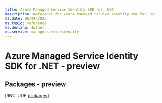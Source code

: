 ```yaml
---
title: Azure Managed Service Identity SDK for .NET
description: Reference for Azure Managed Service Identity SDK for .NET
ms.date: 06/04/2025
ms.topic: reference
ms.devlang: dotnet
ms.service: managedserviceidentity
---
```

# Azure Managed Service Identity SDK for .NET - preview
## Packages - preview
[!INCLUDE [packages](managed-service-identity-index.md)]